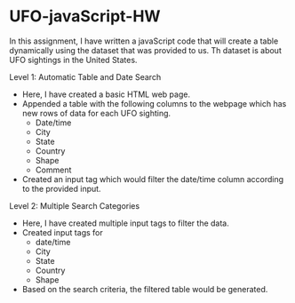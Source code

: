 # UFO-javaScript-HW

In this assignment, I have written a javaScript code that will create a table dynamically using the dataset that was provided to us. Th dataset is about UFO sightings in the United States.

Level 1: Automatic Table and Date Search

- Here, I have created a basic HTML web page.
- Appended a table with the following columns to the webpage which has new rows of data for each UFO sighting.
    - Date/time
    - City
    - State
    - Country
    - Shape
    - Comment
- Created an input tag which would filter the date/time column according to the provided input.

Level 2: Multiple Search Categories
- Here, I have created multiple input tags to filter the data.
- Created input tags for 
    - date/time
    - City
    - State
    - Country
    - Shape
- Based on the search criteria, the filtered table would be generated.


